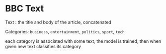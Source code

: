 # BBC Text

Text : the title and body of the article, concatenated

Categories: `business`, `entertainment`, `politics`, `sport`, `tech`

each category is associated with some text, the model is trained, then when given new text classifies its category
